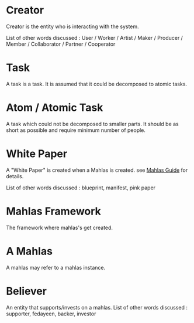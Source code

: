 # Creator

Creator is the entity who is interacting with the system.

List of other words discussed : User / Worker / Artist / Maker / Producer / Member / Collaborator / Partner / Cooperator

# Task

A task is a task. 
It is assumed that it could be decomposed to atomic tasks.

# Atom / Atomic Task

A task which could not be decomposed to smaller parts.
It should be as short as possible and require minimum number of people.

# White Paper

A "White Paper" is created when a Mahlas is created.
see [Mahlas Guide](/parts/uncategorized/newMahlas.md) for details.

List of other words discussed : blueprint, manifest, pink paper

# Mahlas Framework

The framework where mahlas's get created.

# A Mahlas

A mahlas may refer to a mahlas instance.

# Believer

An entity that supports/invests on a mahlas.
List of other words discussed : supporter, fedayeen, backer, investor
